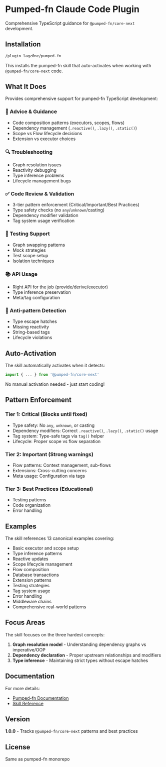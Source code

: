 # Pumped-fn Claude Code Plugin

Comprehensive TypeScript guidance for `@pumped-fn/core-next` development.

## Installation

```bash
/plugin lagz0ne/pumped-fn
```

This installs the pumped-fn skill that auto-activates when working with `@pumped-fn/core-next` code.

## What It Does

Provides comprehensive support for pumped-fn TypeScript development:

### 🎯 Advice & Guidance
- Code composition patterns (executors, scopes, flows)
- Dependency management (`.reactive()`, `.lazy()`, `.static()`)
- Scope vs Flow lifecycle decisions
- Extension vs executor choices

### 🔍 Troubleshooting
- Graph resolution issues
- Reactivity debugging
- Type inference problems
- Lifecycle management bugs

### ✅ Code Review & Validation
- 3-tier pattern enforcement (Critical/Important/Best Practices)
- Type safety checks (no `any`/`unknown`/casting)
- Dependency modifier validation
- Tag system usage verification

### 🧪 Testing Support
- Graph swapping patterns
- Mock strategies
- Test scope setup
- Isolation techniques

### 📚 API Usage
- Right API for the job (provide/derive/executor)
- Type inference preservation
- Meta/tag configuration

### 🚫 Anti-pattern Detection
- Type escape hatches
- Missing reactivity
- String-based tags
- Lifecycle violations

## Auto-Activation

The skill automatically activates when it detects:
```typescript
import { ... } from '@pumped-fn/core-next'
```

No manual activation needed - just start coding!

## Pattern Enforcement

### Tier 1: Critical (Blocks until fixed)
- Type safety: No `any`, `unknown`, or casting
- Dependency modifiers: Correct `.reactive()`, `.lazy()`, `.static()` usage
- Tag system: Type-safe tags via `tag()` helper
- Lifecycle: Proper scope vs flow separation

### Tier 2: Important (Strong warnings)
- Flow patterns: Context management, sub-flows
- Extensions: Cross-cutting concerns
- Meta usage: Configuration via tags

### Tier 3: Best Practices (Educational)
- Testing patterns
- Code organization
- Error handling

## Examples

The skill references 13 canonical examples covering:
- Basic executor and scope setup
- Type inference patterns
- Reactive updates
- Scope lifecycle management
- Flow composition
- Database transactions
- Extension patterns
- Testing strategies
- Tag system usage
- Error handling
- Middleware chains
- Comprehensive real-world patterns

## Focus Areas

The skill focuses on the three hardest concepts:

1. **Graph resolution model** - Understanding dependency graphs vs imperative/OOP
2. **Dependency declaration** - Proper upstream relationships and modifiers
3. **Type inference** - Maintaining strict types without escape hatches

## Documentation

For more details:
- [Pumped-fn Documentation](https://github.com/lagz0ne/pumped-fn/tree/main/docs)
- [Skill Reference](.claude/skills/pumped-design/references/README.md)

## Version

**1.0.0** - Tracks `@pumped-fn/core-next` patterns and best practices

## License

Same as pumped-fn monorepo
